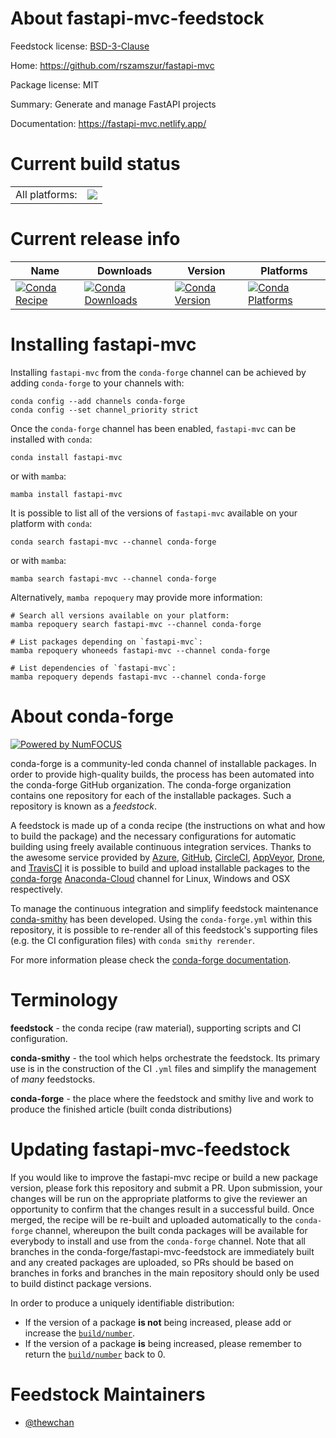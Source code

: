About fastapi-mvc-feedstock
===========================

Feedstock license: [BSD-3-Clause](https://github.com/conda-forge/fastapi-mvc-feedstock/blob/main/LICENSE.txt)

Home: https://github.com/rszamszur/fastapi-mvc

Package license: MIT

Summary: Generate and manage FastAPI projects

Documentation: https://fastapi-mvc.netlify.app/

Current build status
====================


<table><tr><td>All platforms:</td>
    <td>
      <a href="https://dev.azure.com/conda-forge/feedstock-builds/_build/latest?definitionId=15069&branchName=main">
        <img src="https://dev.azure.com/conda-forge/feedstock-builds/_apis/build/status/fastapi-mvc-feedstock?branchName=main">
      </a>
    </td>
  </tr>
</table>

Current release info
====================

| Name | Downloads | Version | Platforms |
| --- | --- | --- | --- |
| [![Conda Recipe](https://img.shields.io/badge/recipe-fastapi--mvc-green.svg)](https://anaconda.org/conda-forge/fastapi-mvc) | [![Conda Downloads](https://img.shields.io/conda/dn/conda-forge/fastapi-mvc.svg)](https://anaconda.org/conda-forge/fastapi-mvc) | [![Conda Version](https://img.shields.io/conda/vn/conda-forge/fastapi-mvc.svg)](https://anaconda.org/conda-forge/fastapi-mvc) | [![Conda Platforms](https://img.shields.io/conda/pn/conda-forge/fastapi-mvc.svg)](https://anaconda.org/conda-forge/fastapi-mvc) |

Installing fastapi-mvc
======================

Installing `fastapi-mvc` from the `conda-forge` channel can be achieved by adding `conda-forge` to your channels with:

```
conda config --add channels conda-forge
conda config --set channel_priority strict
```

Once the `conda-forge` channel has been enabled, `fastapi-mvc` can be installed with `conda`:

```
conda install fastapi-mvc
```

or with `mamba`:

```
mamba install fastapi-mvc
```

It is possible to list all of the versions of `fastapi-mvc` available on your platform with `conda`:

```
conda search fastapi-mvc --channel conda-forge
```

or with `mamba`:

```
mamba search fastapi-mvc --channel conda-forge
```

Alternatively, `mamba repoquery` may provide more information:

```
# Search all versions available on your platform:
mamba repoquery search fastapi-mvc --channel conda-forge

# List packages depending on `fastapi-mvc`:
mamba repoquery whoneeds fastapi-mvc --channel conda-forge

# List dependencies of `fastapi-mvc`:
mamba repoquery depends fastapi-mvc --channel conda-forge
```


About conda-forge
=================

[![Powered by
NumFOCUS](https://img.shields.io/badge/powered%20by-NumFOCUS-orange.svg?style=flat&colorA=E1523D&colorB=007D8A)](https://numfocus.org)

conda-forge is a community-led conda channel of installable packages.
In order to provide high-quality builds, the process has been automated into the
conda-forge GitHub organization. The conda-forge organization contains one repository
for each of the installable packages. Such a repository is known as a *feedstock*.

A feedstock is made up of a conda recipe (the instructions on what and how to build
the package) and the necessary configurations for automatic building using freely
available continuous integration services. Thanks to the awesome service provided by
[Azure](https://azure.microsoft.com/en-us/services/devops/), [GitHub](https://github.com/),
[CircleCI](https://circleci.com/), [AppVeyor](https://www.appveyor.com/),
[Drone](https://cloud.drone.io/welcome), and [TravisCI](https://travis-ci.com/)
it is possible to build and upload installable packages to the
[conda-forge](https://anaconda.org/conda-forge) [Anaconda-Cloud](https://anaconda.org/)
channel for Linux, Windows and OSX respectively.

To manage the continuous integration and simplify feedstock maintenance
[conda-smithy](https://github.com/conda-forge/conda-smithy) has been developed.
Using the ``conda-forge.yml`` within this repository, it is possible to re-render all of
this feedstock's supporting files (e.g. the CI configuration files) with ``conda smithy rerender``.

For more information please check the [conda-forge documentation](https://conda-forge.org/docs/).

Terminology
===========

**feedstock** - the conda recipe (raw material), supporting scripts and CI configuration.

**conda-smithy** - the tool which helps orchestrate the feedstock.
                   Its primary use is in the construction of the CI ``.yml`` files
                   and simplify the management of *many* feedstocks.

**conda-forge** - the place where the feedstock and smithy live and work to
                  produce the finished article (built conda distributions)


Updating fastapi-mvc-feedstock
==============================

If you would like to improve the fastapi-mvc recipe or build a new
package version, please fork this repository and submit a PR. Upon submission,
your changes will be run on the appropriate platforms to give the reviewer an
opportunity to confirm that the changes result in a successful build. Once
merged, the recipe will be re-built and uploaded automatically to the
`conda-forge` channel, whereupon the built conda packages will be available for
everybody to install and use from the `conda-forge` channel.
Note that all branches in the conda-forge/fastapi-mvc-feedstock are
immediately built and any created packages are uploaded, so PRs should be based
on branches in forks and branches in the main repository should only be used to
build distinct package versions.

In order to produce a uniquely identifiable distribution:
 * If the version of a package **is not** being increased, please add or increase
   the [``build/number``](https://docs.conda.io/projects/conda-build/en/latest/resources/define-metadata.html#build-number-and-string).
 * If the version of a package **is** being increased, please remember to return
   the [``build/number``](https://docs.conda.io/projects/conda-build/en/latest/resources/define-metadata.html#build-number-and-string)
   back to 0.

Feedstock Maintainers
=====================

* [@thewchan](https://github.com/thewchan/)

